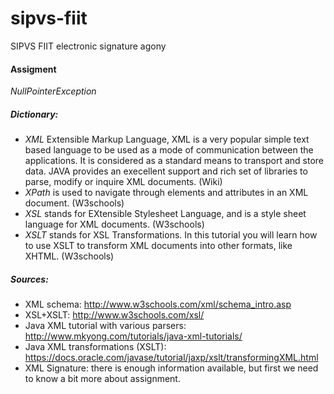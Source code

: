 # sipvs-fiit
SIPVS FIIT electronic signature agony
#### Assigment
_NullPointerException_

##### Dictionary:
* *XML* Extensible Markup Language, XML is a very popular simple text based language to be used as a mode of communication between the applications. It is considered as a standard means to transport and store data. JAVA provides an execellent support and rich set of libraries to parse, modify or inquire XML documents. (Wiki)
* *XPath* is used to navigate through elements and attributes in an XML document. (W3schools)
* *XSL* stands for EXtensible Stylesheet Language, and is a style sheet language for XML documents. (W3schools)
* *XSLT* stands for XSL Transformations. In this tutorial you will learn how to use XSLT to transform XML documents into other formats, like XHTML. (W3schools)

##### Sources:
* XML schema: http://www.w3schools.com/xml/schema_intro.asp
* XSL+XSLT: http://www.w3schools.com/xsl/
* Java XML tutorial with various parsers: http://www.mkyong.com/tutorials/java-xml-tutorials/
* Java XML transformations (XSLT): https://docs.oracle.com/javase/tutorial/jaxp/xslt/transformingXML.html
* XML Signature: there is enough information available, but first we need to know a bit more about assignment.

